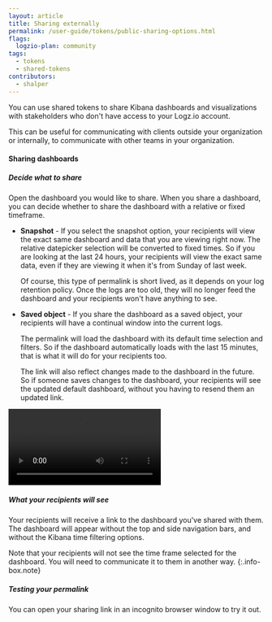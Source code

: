 ```yaml
---
layout: article
title: Sharing externally
permalink: /user-guide/tokens/public-sharing-options.html
flags:
  logzio-plan: community
tags:
  - tokens
  - shared-tokens
contributors:
  - shalper
---
```


You can use shared tokens to share Kibana dashboards and visualizations with
stakeholders who don't have access to your Logz.io account.

This can be useful for communicating with clients outside your organization
or internally, to communicate with other teams in your organization.

#### Sharing dashboards

<div class="tasklist">

##### Decide what to share

Open the dashboard you would like to share.
When you share a dashboard, you can decide whether to share the dashboard with a relative or fixed timeframe.

* **Snapshot** - If you select the snapshot option, your recipients will view the exact same dashboard and data that you are viewing right now. The relative datepicker selection will be converted to fixed times. So if you are looking at the last 24 hours, your  recipients will view the exact same data, even if they are viewing it when it's from Sunday of last week.

  Of course, this type of permalink is short lived, as it depends on your log retention policy. Once the logs are too old, they will no longer feed the dashboard and your recipients won't have anything to see.

* **Saved object** - If you share the dashboard as a saved object, your recipients will have a continual window into the current logs.
  
  The permalink will load the dashboard with its default time selection and filters. So if the dashboard automatically loads with the last 15 minutes, that is what it will do for your recipients too.
  
  The link will also reflect changes made to the dashboard in the future. So if someone saves changes to the dashboard, your recipients will see the updated default dashboard, without you having to resend them an updated link.

<video autoplay loop>
  <source src="https://dytvr9ot2sszz.cloudfront.net/logz-docs/dashboards/share-permalink.mp4" type="video/mp4" />
</video>


##### What your recipients will see

Your recipients will receive a link to the dashboard you've shared with them. The dashboard will appear without the top and side navigation bars, and without the Kibana time filtering options.

Note that your recipients will not see the time frame selected for the dashboard. You will need to communicate it to them in another way.
{:.info-box.note}

##### Testing your permalink

You can open your sharing link in an incognito browser window to try it out.
